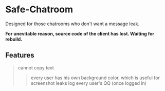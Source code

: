 # Safe-Chatroom
Designed for those chatrooms who don't want a message leak.

__For unevitable reason, source code of the client has lost. Waiting for rebuild.__

## Features
> cannot copy text
> > every user has his own background color, which is useful for screenshot leaks
> log every user's QQ (once logged in)
